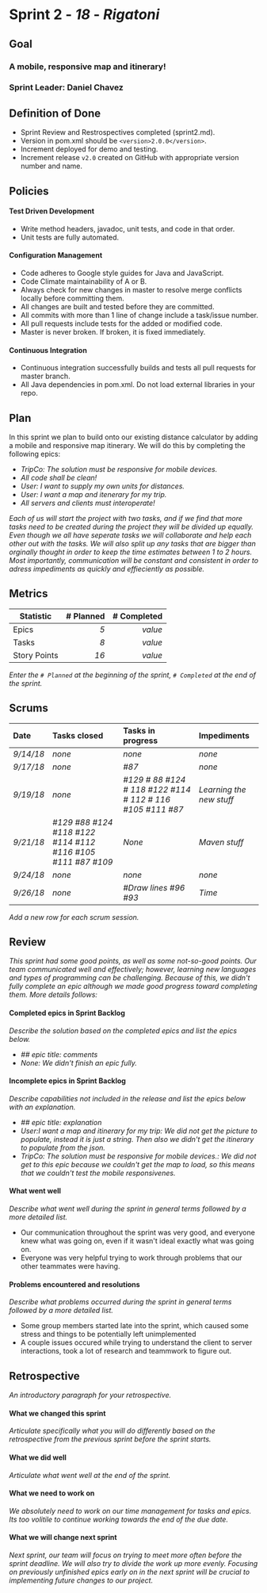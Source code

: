 # Sprint 2 - *18* - *Rigatoni*

## Goal

### A mobile, responsive map and itinerary!
### Sprint Leader: Daniel Chavez

## Definition of Done

* Sprint Review and Restrospectives completed (sprint2.md).
* Version in pom.xml should be `<version>2.0.0</version>`.
* Increment deployed for demo and testing.
* Increment release `v2.0` created on GitHub with appropriate version number and name.


## Policies

#### Test Driven Development
* Write method headers, javadoc, unit tests, and code in that order.
* Unit tests are fully automated.
#### Configuration Management
* Code adheres to Google style guides for Java and JavaScript.
* Code Climate maintainability of A or B.
* Always check for new changes in master to resolve merge conflicts locally before committing them.
* All changes are built and tested before they are committed.
* All commits with more than 1 line of change include a task/issue number.
* All pull requests include tests for the added or modified code.
* Master is never broken.  If broken, it is fixed immediately.
#### Continuous Integration
* Continuous integration successfully builds and tests all pull requests for master branch.
* All Java dependencies in pom.xml.  Do not load external libraries in your repo. 


## Plan

In this sprint we plan to build onto our existing distance calculator by adding a mobile and responsive map itinerary. We will do this by completing the following epics:


* *TripCo: The solution must be responsive for mobile devices.*
* *All code shall be clean!*
* *User: I want to supply my own units for distances.*
* *User: I want a map and itenerary for my trip.*
* *All servers and clients must interoperate!*


*Each of us will start the project with two tasks, and if we find that more tasks need to be created during the project they will be divided up equally. Even though we all have seperate tasks we will collaborate and help each other out with the tasks. We will also split up any tasks that are bigger than orginally thought in order to keep the time estimates between 1 to 2 hours. Most importantly, communication will be constant and consistent in order to adress impediments as quickly and effieciently as possible.*


## Metrics

| Statistic | # Planned | # Completed |
| --- | ---: | ---: |
| Epics | *5* | *value* |
| Tasks |  *8*   | *value* | 
| Story Points |  *16*  | *value* | 

*Enter the `# Planned` at the beginning of the sprint, `# Completed` at the end of the sprint.*


## Scrums

| Date | Tasks closed  | Tasks in progress | Impediments |
| :--- | :--- | :--- | :--- |
| *9/14/18* | *none* | *none* | *none* | 
| *9/17/18* | *none* | *#87* | *none*|
| *9/19/18* | *none* | *#129 # 88 #124 # 118 #122 #114 # 112 # 116 #105 #111 #87* | *Learning the new stuff* |
| *9/21/18* | *#129 #88 #124 #118 #122 #114 #112 #116 #105 #111 #87 #109* | *None* | *Maven stuff* |
| *9/24/18* | *none* | *none* | *none*|
| *9/26/18* | *none* | *#Draw lines #96 #93* | *Time*|

*Add a new row for each scrum session.*

## Review

*This sprint had some good points, as well as some not-so-good points. Our team communicated well and effectively; however, learning new languages and types of programming can be challenging. Because of this, we didn't fully complete an epic although we made good progress toward completing them. More details follows:*

#### Completed epics in Sprint Backlog 

*Describe the solution based on the completed epics and list the epics below.*

* *## epic title: comments*
* *None: We didn't finish an epic fully.*

#### Incomplete epics in Sprint Backlog 

*Describe capabilities not included in the release and list the epics below with an explanation.*

* *## epic title: explanation*
* *User:I want a map and itinerary for my trip: We did not get the picture to populate, instead it is just a string. Then also we didn't get the itinerary to populate from the json.*
* *TripCo: The solution must be responsive for mobile devices.: We did not get to this epic because we couldn't get the map to load, so this means that we couldn't test the mobile responsivenes.*

#### What went well

*Describe what went well during the sprint in general terms followed by a more detailed list.*

* Our communication throughout the sprint was very good, and everyone knew what was going on, even if it wasn't ideal exactly what was going on.
* Everyone was very helpful trying to work through problems that our other teammates were having.

#### Problems encountered and resolutions

*Describe what problems occurred during the sprint in general terms followed by a more detailed list.*

* Some group members started late into the sprint, which caused some stress and things to be potentially left unimplemented
* A couple issues occured while trying to understand the client to server interactions, took a lot of research and teammwork to figure out.

## Retrospective

*An introductory paragraph for your retrospective.*

#### What we changed this sprint

*Articulate specifically what you will do differently based on the retrospective from the previous sprint before the sprint starts.*

#### What we did well

*Articulate what went well at the end of the sprint.*

#### What we need to work on

*We absolutely need to work on our time management for tasks and epics. Its too volitile to continue working towards the end of the due date.*

#### What we will change next sprint 

*Next sprint, our team will focus on trying to meet more often before the sprint deadline. We will also try to divide the work up more evenly. Focusing on previously unfinished epics early on in the next sprint will be crucial to implementing future changes to our project.*
